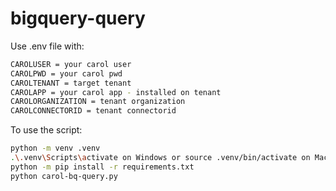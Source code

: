 # bigquery-query

Use .env file with:
```bash
CAROLUSER = your carol user
CAROLPWD = your carol pwd
CAROLTENANT = target tenant
CAROLAPP = your carol app - installed on tenant
CAROLORGANIZATION = tenant organization
CAROLCONNECTORID = tenant connectorid
```

To use the script:
```bash
python -m venv .venv
.\.venv\Scripts\activate on Windows or source .venv/bin/activate on Mac
python -m pip install -r requirements.txt
python carol-bq-query.py
```

